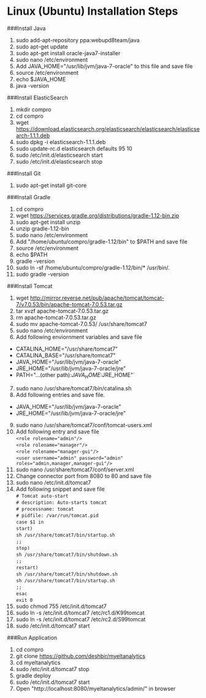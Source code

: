 Linux (Ubuntu) Installation Steps
==================================

###Install Java
1. sudo add-apt-repository ppa:webupd8team/java
2. sudo apt-get update
3. sudo apt-get install oracle-java7-installer        
4. sudo nano /etc/environment
5. Add JAVA_HOME="/usr/lib/jvm/java-7-oracle" to this file and save file        
6. source /etc/environment
7. echo $JAVA_HOME
8. java -version

###Install ElasticSearch
1. mkdir compro
2. cd compro
3. wget https://download.elasticsearch.org/elasticsearch/elasticsearch/elasticsearch-1.1.1.deb
4. sudo dpkg -i elasticsearch-1.1.1.deb
5. sudo update-rc.d elasticsearch defaults 95 10
6. sudo /etc/init.d/elasticsearch start
7. sudo /etc/init.d/elasticsearch stop

###Install Git 
1. sudo apt-get install git-core

###Install Gradle
1. cd compro
2. wget https://services.gradle.org/distributions/gradle-1.12-bin.zip
3. sudo apt-get install unzip
4. unzip gradle-1.12-bin
5. sudo nano /etc/environment 
6. Add "/home/ubuntu/compro/gradle-1.12/bin" to $PATH and save file
7. source /etc/environment
8. echo $PATH
9. gradle -version
10. sudo ln -sf /home/ubuntu/compro/gradle-1.12/bin/* /usr/bin/.
11. sudo gradle -version


###Install Tomcat
1. wget http://mirror.reverse.net/pub/apache/tomcat/tomcat-7/v7.0.53/bin/apache-tomcat-7.0.53.tar.gz
2. tar xvzf apache-tomcat-7.0.53.tar.gz
3. rm apache-tomcat-7.0.53.tar.gz
4. sudo mv apache-tomcat-7.0.53/ /usr/share/tomcat7
5. sudo nano /etc/environment
6. Add following enviornment variables and save file
  * CATALINA_HOME="/usr/share/tomcat7"
  * CATALINA_BASE="/usr/share/tomcat7"
  * JAVA_HOME="/usr/lib/jvm/java-7-oracle"
  * JRE_HOME="/usr/lib/jvm/java-7-oracle/jre"
  * PATH="...(other path):$JAVA_HOME:$JRE_HOME"`
7. sudo nano /usr/share/tomcat7/bin/catalina.sh
8. Add following entries and save file.
  * JAVA_HOME="/usr/lib/jvm/java-7-oracle"	   	   
  * JRE_HOME="/usr/lib/jvm/java-7-oracle/jre"
9. sudo nano /usr/share/tomcat7/conf/tomcat-users.xml	
10. Add following entry and save file  
`<role rolename="admin"/>`  
`<role rolename="manager"/>`  
`<role rolename="manager-gui"/>`  
`<user username="admin" password="admin" roles="admin,manager,manager-gui"/>`  
11. sudo nano /usr/share/tomcat7/conf/server.xml
12. Change connector port from 8080 to 80 and save file
13. sudo nano /etc/init.d/tomcat7
14. Add following snippet and save file  
`# Tomcat auto-start`  
`# description: Auto-starts tomcat`  
`# processname: tomcat`  
`# pidfile: /var/run/tomcat.pid`  
`case $1 in`  
`start)`  
`sh /usr/share/tomcat7/bin/startup.sh`  
`;;`  
`stop)`  
`sh /usr/share/tomcat7/bin/shutdown.sh`  
`;;`  
`restart)`  
`sh /usr/share/tomcat7/bin/shutdown.sh`  
`sh /usr/share/tomcat7/bin/startup.sh`  
`;;`  
`esac`  
`exit 0`  
15. sudo chmod 755 /etc/init.d/tomcat7
16. sudo ln -s /etc/init.d/tomcat7 /etc/rc1.d/K99tomcat
17. sudo ln -s /etc/init.d/tomcat7 /etc/rc2.d/S99tomcat
18. sudo /etc/init.d/tomcat7 start

###Run Application
1. cd compro
2. git clone https://github.com/deshbir/myeltanalytics
3. cd myeltanalytics
4. sudo /etc/init.d/tomcat7 stop
5. gradle deploy
6. sudo /etc/init.d/tomcat7 start
7. Open "http://localhost:8080/myeltanalytics/admin/" in browser


